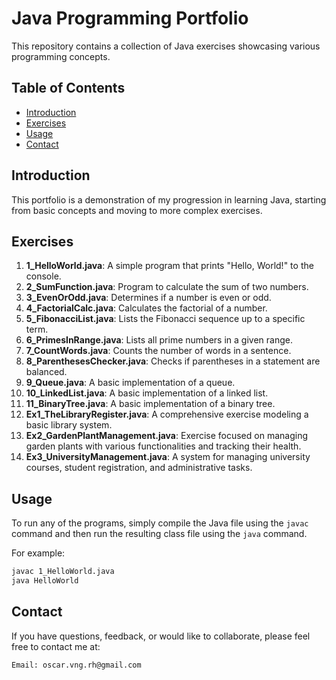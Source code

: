 # Java Programming Portfolio

This repository contains a collection of Java exercises showcasing various programming concepts.

## Table of Contents
- [Introduction](#introduction)
- [Exercises](#exercises)
- [Usage](#usage)
- [Contact](#contact)

## Introduction
This portfolio is a demonstration of my progression in learning Java, starting from basic concepts and moving to more complex exercises.

## Exercises

1. **1_HelloWorld.java**: A simple program that prints "Hello, World!" to the console.
2. **2_SumFunction.java**: Program to calculate the sum of two numbers.
3. **3_EvenOrOdd.java**: Determines if a number is even or odd.
4. **4_FactorialCalc.java**: Calculates the factorial of a number.
5. **5_FibonacciList.java**: Lists the Fibonacci sequence up to a specific term.
6. **6_PrimesInRange.java**: Lists all prime numbers in a given range.
7. **7_CountWords.java**: Counts the number of words in a sentence.
8. **8_ParenthesesChecker.java**: Checks if parentheses in a statement are balanced.
9. **9_Queue.java**: A basic implementation of a queue.
10. **10_LinkedList.java**: A basic implementation of a linked list.
11. **11_BinaryTree.java**: A basic implementation of a binary tree.
12. **Ex1_TheLibraryRegister.java**: A comprehensive exercise modeling a basic library system.
13. **Ex2_GardenPlantManagement.java**: Exercise focused on managing garden plants with various functionalities and tracking their health.
14. **Ex3_UniversityManagement.java**: A system for managing university courses, student registration, and administrative tasks.


## Usage
To run any of the programs, simply compile the Java file using the `javac` command and then run the resulting class file using the `java` command.

For example:

```bash
javac 1_HelloWorld.java
java HelloWorld
```

## Contact

If you have questions, feedback, or would like to collaborate, please feel free to contact me at:

    Email: oscar.vng.rh@gmail.com
